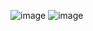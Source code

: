 ![image](https://user-images.githubusercontent.com/110440545/184634057-065086ac-5dc4-4ee5-966c-90a1dc33c120.png)
![image](https://user-images.githubusercontent.com/110440545/184634103-afdeeba0-3ff1-4511-aca4-96a99a627e6d.png)
